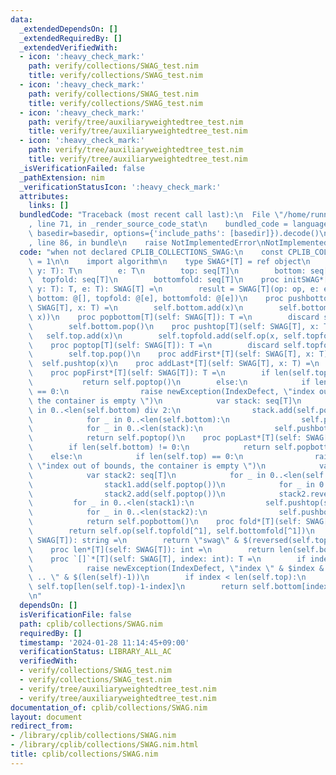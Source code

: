 ```yaml
---
data:
  _extendedDependsOn: []
  _extendedRequiredBy: []
  _extendedVerifiedWith:
  - icon: ':heavy_check_mark:'
    path: verify/collections/SWAG_test.nim
    title: verify/collections/SWAG_test.nim
  - icon: ':heavy_check_mark:'
    path: verify/collections/SWAG_test.nim
    title: verify/collections/SWAG_test.nim
  - icon: ':heavy_check_mark:'
    path: verify/tree/auxiliaryweightedtree_test.nim
    title: verify/tree/auxiliaryweightedtree_test.nim
  - icon: ':heavy_check_mark:'
    path: verify/tree/auxiliaryweightedtree_test.nim
    title: verify/tree/auxiliaryweightedtree_test.nim
  _isVerificationFailed: false
  _pathExtension: nim
  _verificationStatusIcon: ':heavy_check_mark:'
  attributes:
    links: []
  bundledCode: "Traceback (most recent call last):\n  File \"/home/runner/.local/lib/python3.10/site-packages/onlinejudge_verify/documentation/build.py\"\
    , line 71, in _render_source_code_stat\n    bundled_code = language.bundle(stat.path,\
    \ basedir=basedir, options={'include_paths': [basedir]}).decode()\n  File \"/home/runner/.local/lib/python3.10/site-packages/onlinejudge_verify/languages/nim.py\"\
    , line 86, in bundle\n    raise NotImplementedError\nNotImplementedError\n"
  code: "when not declared CPLIB_COLLECTIONS_SWAG:\n    const CPLIB_COLLECTIONS_SWAG*\
    \ = 1\n\n    import algorithm\n    type SWAG*[T] = ref object\n        op: proc(x,\
    \ y: T): T\n        e: T\n        top: seq[T]\n        bottom: seq[T]\n      \
    \  topfold: seq[T]\n        bottomfold: seq[T]\n    proc initSWAG*[T](op: proc(x,\
    \ y: T): T, e: T): SWAG[T] =\n        result = SWAG[T](op: op, e: e, top: @[],\
    \ bottom: @[], topfold: @[e], bottomfold: @[e])\n    proc pushbottom[T](self:\
    \ SWAG[T], x: T) =\n        self.bottom.add(x)\n        self.bottomfold.add(self.op(self.bottomfold[^1],\
    \ x))\n    proc popbottom[T](self: SWAG[T]): T =\n        discard self.bottomfold.pop()\n\
    \        self.bottom.pop()\n    proc pushtop[T](self: SWAG[T], x: T) =\n     \
    \   self.top.add(x)\n        self.topfold.add(self.op(x, self.topfold[^1]))\n\
    \    proc poptop[T](self: SWAG[T]): T =\n        discard self.topfold.pop()\n\
    \        self.top.pop()\n    proc addFirst*[T](self: SWAG[T], x: T) =\n      \
    \  self.pushtop(x)\n    proc addLast*[T](self: SWAG[T], x: T) =\n        self.pushbottom(x)\n\
    \    proc popFirst*[T](self: SWAG[T]): T =\n        if len(self.top) != 0:\n \
    \           return self.poptop()\n        else:\n            if len(self.bottom)\
    \ == 0:\n                raise newException(IndexDefect, \"index out of bounds,\
    \ the container is empty \")\n            var stack: seq[T]\n            for _\
    \ in 0..<len(self.bottom) div 2:\n                stack.add(self.popbottom())\n\
    \            for _ in 0..<len(self.bottom):\n                self.pushtop(self.popbottom())\n\
    \            for _ in 0..<len(stack):\n                self.pushbottom(stack.pop())\n\
    \            return self.poptop()\n    proc popLast*[T](self: SWAG[T]): T =\n\
    \        if len(self.bottom) != 0:\n            return self.popbottom()\n    \
    \    else:\n            if len(self.top) == 0:\n                raise newException(IndexDefect,\
    \ \"index out of bounds, the container is empty \")\n            var stack1: seq[T]\n\
    \            var stack2: seq[T]\n            for _ in 0..<len(self.top) div 2:\n\
    \                stack1.add(self.poptop())\n            for _ in 0..<len(self.top):\n\
    \                stack2.add(self.poptop())\n            stack2.reverse()\n   \
    \         for _ in 0..<len(stack1):\n                self.pushtop(stack1.pop())\n\
    \            for _ in 0..<len(stack2):\n                self.pushbottom(stack2.pop())\n\
    \            return self.popbottom()\n    proc fold*[T](self: SWAG[T]): T =\n\
    \        return self.op(self.topfold[^1], self.bottomfold[^1])\n    proc `$`*[T](self:\
    \ SWAG[T]): string =\n        return \"swag\" & $(reversed(self.top)&self.bottom)\n\
    \    proc len*[T](self: SWAG[T]): int =\n        return len(self.bottom)+len(self.top)\n\
    \    proc `[]`*[T](self: SWAG[T], index: int): T =\n        if index >= len(self):\n\
    \            raise newException(IndexDefect, \"index \" & $index & \" not in 0\
    \ .. \" & $(len(self)-1))\n        if index < len(self.top):\n            return\
    \ self.top[len(self.top)-1-index]\n        return self.bottom[index-len(self.top)]\n\
    \n"
  dependsOn: []
  isVerificationFile: false
  path: cplib/collections/SWAG.nim
  requiredBy: []
  timestamp: '2024-01-28 11:14:45+09:00'
  verificationStatus: LIBRARY_ALL_AC
  verifiedWith:
  - verify/collections/SWAG_test.nim
  - verify/collections/SWAG_test.nim
  - verify/tree/auxiliaryweightedtree_test.nim
  - verify/tree/auxiliaryweightedtree_test.nim
documentation_of: cplib/collections/SWAG.nim
layout: document
redirect_from:
- /library/cplib/collections/SWAG.nim
- /library/cplib/collections/SWAG.nim.html
title: cplib/collections/SWAG.nim
---
```


